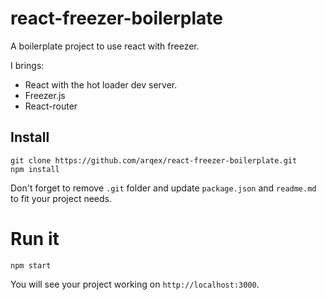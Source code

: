 # react-freezer-boilerplate

A boilerplate project to use react with freezer.

I brings:
* React with the hot loader dev server.
* Freezer.js
* React-router

## Install
```
git clone https://github.com/arqex/react-freezer-boilerplate.git
npm install
```

Don't forget to remove `.git` folder and update `package.json` and `readme.md` to fit your project needs.

# Run it
```
npm start
```
You will see your project working on `http://localhost:3000`.

